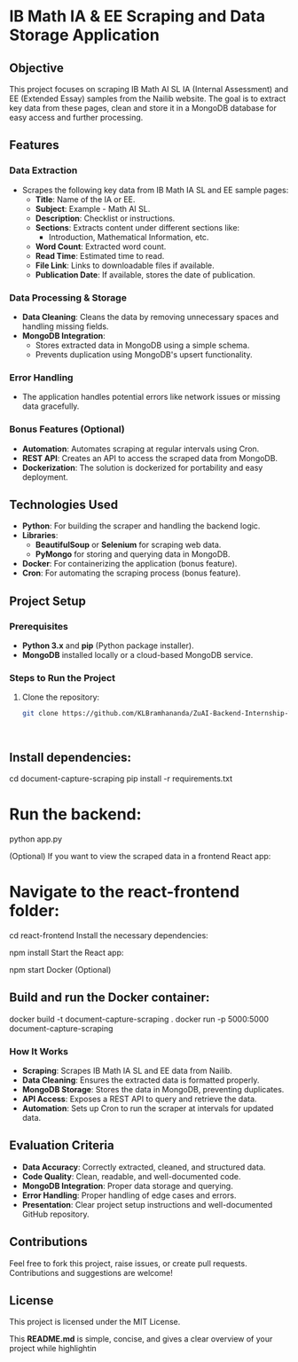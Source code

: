 # IB Math IA & EE Scraping and Data Storage Application

## Objective

This project focuses on scraping IB Math AI SL IA (Internal Assessment) and EE (Extended Essay) samples from the Nailib website. The goal is to extract key data from these pages, clean and store it in a MongoDB database for easy access and further processing.

## Features

### Data Extraction
- Scrapes the following key data from IB Math IA SL and EE sample pages:
  - **Title**: Name of the IA or EE.
  - **Subject**: Example - Math AI SL.
  - **Description**: Checklist or instructions.
  - **Sections**: Extracts content under different sections like:
    - Introduction, Mathematical Information, etc.
  - **Word Count**: Extracted word count.
  - **Read Time**: Estimated time to read.
  - **File Link**: Links to downloadable files if available.
  - **Publication Date**: If available, stores the date of publication.

### Data Processing & Storage
- **Data Cleaning**: Cleans the data by removing unnecessary spaces and handling missing fields.
- **MongoDB Integration**: 
  - Stores extracted data in MongoDB using a simple schema.
  - Prevents duplication using MongoDB's upsert functionality.

### Error Handling
- The application handles potential errors like network issues or missing data gracefully.

### Bonus Features (Optional)
- **Automation**: Automates scraping at regular intervals using Cron.
- **REST API**: Creates an API to access the scraped data from MongoDB.
- **Dockerization**: The solution is dockerized for portability and easy deployment.

## Technologies Used

- **Python**: For building the scraper and handling the backend logic.
- **Libraries**:
  - **BeautifulSoup** or **Selenium** for scraping web data.
  - **PyMongo** for storing and querying data in MongoDB.
- **Docker**: For containerizing the application (bonus feature).
- **Cron**: For automating the scraping process (bonus feature).

## Project Setup

### Prerequisites

- **Python 3.x** and **pip** (Python package installer).
- **MongoDB** installed locally or a cloud-based MongoDB service.

### Steps to Run the Project

1. Clone the repository:
   ```bash
   git clone https://github.com/KLBramhananda/ZuAI-Backend-Internship-Task

 
## Install dependencies:

cd document-capture-scraping
pip install -r requirements.txt

# Run the backend:

python app.py

(Optional) If you want to view the scraped data in a frontend React app:

# Navigate to the react-frontend folder:

cd react-frontend
Install the necessary dependencies:

npm install
Start the React app:

npm start
Docker (Optional)

## Build and run the Docker container:

docker build -t document-capture-scraping .
docker run -p 5000:5000 document-capture-scraping

### How It Works

- **Scraping**: Scrapes IB Math IA SL and EE data from Nailib.
- **Data Cleaning**: Ensures the extracted data is formatted properly.
- **MongoDB Storage**: Stores the data in MongoDB, preventing duplicates.
- **API Access**: Exposes a REST API to query and retrieve the data.
- **Automation**: Sets up Cron to run the scraper at intervals for updated data.

## Evaluation Criteria

- **Data Accuracy**: Correctly extracted, cleaned, and structured data.
- **Code Quality**: Clean, readable, and well-documented code.
- **MongoDB Integration**: Proper data storage and querying.
- **Error Handling**: Proper handling of edge cases and errors.
- **Presentation**: Clear project setup instructions and well-documented GitHub repository.

## Contributions
Feel free to fork this project, raise issues, or create pull requests. Contributions and suggestions are welcome!


## License
This project is licensed under the MIT License.

This **README.md** is simple, concise, and gives a clear overview of your project while highlightin

